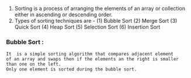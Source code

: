 1. Sorting is a process of arranging the elements of an array
    or collection either in ascending or descending order.
2. Types of sorting techniques are -
   (1) Bubble Sort
   (2) Merge Sort
   (3) Quick Sort
   (4) Heap Sort
   (5) Selection Sort
   (6) Insertion Sort


### Bubble Sort  :
```
It  is a simple sorting algorithm that compares adjacent element
of an array and swaps then if the elements an the right is smaller
than one on the left.
Only one element is sorted during the bubble sort.
```